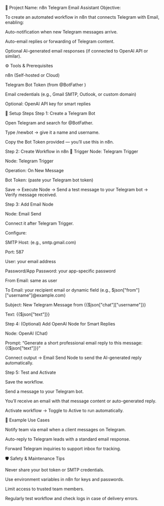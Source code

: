🧩 Project Name: n8n Telegram Email Assistant
Objective:

To create an automated workflow in n8n that connects Telegram with Email, enabling:

Auto-notification when new Telegram messages arrive.

Auto-email replies or forwarding of Telegram content.

Optional AI-generated email responses (if connected to OpenAI API or similar).

⚙️ Tools & Prerequisites

n8n (Self-hosted or Cloud)

Telegram Bot Token (from @BotFather
)

Email credentials (e.g., Gmail SMTP, Outlook, or custom domain)

Optional: OpenAI API key for smart replies

🔧 Setup Steps
Step 1: Create a Telegram Bot

Open Telegram and search for @BotFather.

Type /newbot → give it a name and username.

Copy the Bot Token provided — you’ll use this in n8n.

Step 2: Create Workflow in n8n
🧱 Trigger Node: Telegram Trigger

Node: Telegram Trigger

Operation: On New Message

Bot Token: (paste your Telegram bot token)

Save → Execute Node → Send a test message to your Telegram bot → Verify message received.

Step 3: Add Email Node

Node: Email Send

Connect it after Telegram Trigger.

Configure:

SMTP Host: (e.g., smtp.gmail.com)

Port: 587

User: your email address

Password/App Password: your app-specific password

From Email: same as user

To Email: your recipient email or dynamic field (e.g., $json["from"]["username"]@example.com)

Subject: New Telegram Message from {{$json["chat"]["username"]}}

Text: {{$json["text"]}}

Step 4: (Optional) Add OpenAI Node for Smart Replies

Node: OpenAI (Chat)

Prompt: “Generate a short professional email reply to this message: {{$json["text"]}}”

Connect output → Email Send Node to send the AI-generated reply automatically.

Step 5: Test and Activate

Save the workflow.

Send a message to your Telegram bot.

You’ll receive an email with that message content or auto-generated reply.

Activate workflow → Toggle to Active to run automatically.

🧠 Example Use Cases

Notify team via email when a client messages on Telegram.

Auto-reply to Telegram leads with a standard email response.

Forward Telegram inquiries to support inbox for tracking.

🛡️ Safety & Maintenance Tips

Never share your bot token or SMTP credentials.

Use environment variables in n8n for keys and passwords.

Limit access to trusted team members.

Regularly test workflow and check logs in case of delivery errors.

